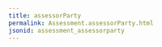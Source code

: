 ```yaml
---
title: assessorParty
permalink: Assessment.assessorParty.html
jsonid: assessment_assessorparty
---
```

